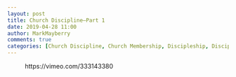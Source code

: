 ```yaml
---
layout: post
title: Church Discipline—Part 1
date: 2019-04-28 11:00
author: MarkMayberry
comments: true
categories: [Church Discipline, Church Membership, Discipleship, Discipline, Video, Sermon]
---
```

<!-- wp:core-embed/vimeo {"url":"https://vimeo.com/333143380","type":"video","providerNameSlug":"vimeo","className":"wp-embed-aspect-4-3 wp-has-aspect-ratio"} -->
<figure class="wp-block-embed-vimeo wp-block-embed is-type-video is-provider-vimeo wp-embed-aspect-4-3 wp-has-aspect-ratio"><div class="wp-block-embed__wrapper">
https://vimeo.com/333143380
</div></figure>
<!-- /wp:core-embed/vimeo -->
